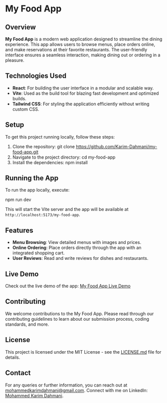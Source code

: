 # My Food App

## Overview
**My Food App** is a modern web application designed to streamline the dining experience. This app allows users to browse menus, place orders online, and make reservations at their favorite restaurants. The user-friendly interface ensures a seamless interaction, making dining out or ordering in a pleasure.

## Technologies Used
- **React**: For building the user interface in a modular and scalable way.
- **Vite**: Used as the build tool for blazing fast development and optimized builds.
- **Tailwind CSS**: For styling the application efficiently without writing custom CSS.

## Setup
To get this project running locally, follow these steps:

1. Clone the repository:
   git clone https://github.com/Karim-Dahmani/my-food-app.git
2. Navigate to the project directory:
   cd my-food-app
3. Install the dependencies:
  npm install

## Running the App
To run the app locally, execute:

npm run dev

This will start the Vite server and the app will be available at ` http://localhost:5173/my-food-app`.

## Features
- **Menu Browsing**: View detailed menus with images and prices.
- **Online Ordering**: Place orders directly through the app with an integrated shopping cart.
- **User Reviews**: Read and write reviews for dishes and restaurants.

## Live Demo
Check out the live demo of the app: [My Food App Live Demo](https://karim-dahmani.github.io/my-food-app/)

## Contributing
We welcome contributions to the My Food App. Please read through our contributing guidelines to learn about our submission process, coding standards, and more.

## License
This project is licensed under the MIT License - see the [LICENSE.md](LICENSE) file for details.

## Contact
For any queries or further information, you can reach out at [mohammedkarimdahmani@gmail.com](mailto:dahmanimohammedkarim@gmail.com). Connect with me on LinkedIn: [Mohammed Karim Dahmani](https://www.linkedin.com/in/mohammed-karim-dahmani-b532b41b2/).


